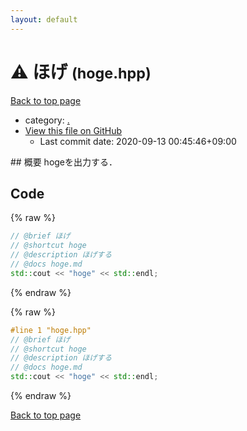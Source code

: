 ```yaml
---
layout: default
---
```


<!-- mathjax config similar to math.stackexchange -->
<script type="text/javascript" async
  src="https://cdnjs.cloudflare.com/ajax/libs/mathjax/2.7.5/MathJax.js?config=TeX-MML-AM_CHTML">
</script>
<script type="text/x-mathjax-config">
  MathJax.Hub.Config({
    TeX: { equationNumbers: { autoNumber: "AMS" }},
    tex2jax: {
      inlineMath: [ ['$','$'] ],
      processEscapes: true
    },
    "HTML-CSS": { matchFontHeight: false },
    displayAlign: "left",
    displayIndent: "2em"
  });
</script>

<script type="text/javascript" src="https://cdnjs.cloudflare.com/ajax/libs/jquery/3.4.1/jquery.min.js"></script>
<script src="https://cdn.jsdelivr.net/npm/jquery-balloon-js@1.1.2/jquery.balloon.min.js" integrity="sha256-ZEYs9VrgAeNuPvs15E39OsyOJaIkXEEt10fzxJ20+2I=" crossorigin="anonymous"></script>
<script type="text/javascript" src="../assets/js/copy-button.js"></script>
<link rel="stylesheet" href="../assets/css/copy-button.css" />


# :warning: ほげ <small>(hoge.hpp)</small>

<a href="../index.html">Back to top page</a>

* category: <a href="../index.html#5058f1af8388633f609cadb75a75dc9d">.</a>
* <a href="{{ site.github.repository_url }}/blob/master/hoge.hpp">View this file on GitHub</a>
    - Last commit date: 2020-09-13 00:45:46+09:00




﻿## 概要
hogeを出力する．

## Code

<a id="unbundled"></a>
{% raw %}
```cpp
﻿// @brief ほげ
// @shortcut hoge
// @description ほげする
// @docs hoge.md
std::cout << "hoge" << std::endl;
```
{% endraw %}

<a id="bundled"></a>
{% raw %}
```cpp
#line 1 "hoge.hpp"
﻿// @brief ほげ
// @shortcut hoge
// @description ほげする
// @docs hoge.md
std::cout << "hoge" << std::endl;

```
{% endraw %}

<a href="../index.html">Back to top page</a>


